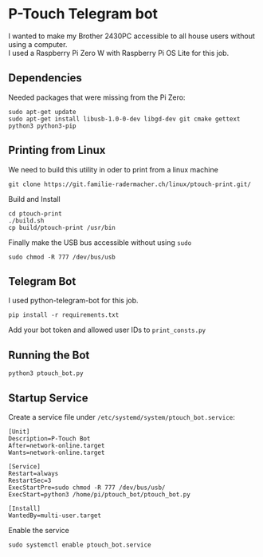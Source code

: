 # P-Touch Telegram bot

I wanted to make my Brother 2430PC accessible to all house users without using a computer.  
I used a Raspberry Pi Zero W with Raspberry Pi OS Lite for this job.  

## Dependencies

Needed packages that were missing from the Pi Zero:

```console
sudo apt-get update
sudo apt-get install libusb-1.0-0-dev libgd-dev git cmake gettext python3 python3-pip
```

## Printing from Linux

We need to build this utility in oder to print from a linux machine

```console
git clone https://git.familie-radermacher.ch/linux/ptouch-print.git/
```

Build and Install

```console
cd ptouch-print
./build.sh
cp build/ptouch-print /usr/bin
```

Finally make the USB bus accessible without using `sudo`

```console
sudo chmod -R 777 /dev/bus/usb
```

## Telegram Bot

I used python-telegram-bot for this job.

```console
pip install -r requirements.txt
```

Add your bot token and allowed user IDs to `print_consts.py`  

## Running the Bot

```console
python3 ptouch_bot.py
```

## Startup Service

Create a service file under `/etc/systemd/system/ptouch_bot.service`:

```console
[Unit]
Description=P-Touch Bot
After=network-online.target
Wants=network-online.target

[Service]
Restart=always
RestartSec=3
ExecStartPre=sudo chmod -R 777 /dev/bus/usb/
ExecStart=python3 /home/pi/ptouch_bot/ptouch_bot.py

[Install]
WantedBy=multi-user.target
```

Enable the service

```console
sudo systemctl enable ptouch_bot.service
```


